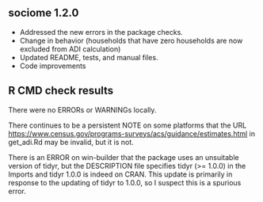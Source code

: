 ## sociome 1.2.0

* Addressed the new errors in the package checks. 
* Change in behavior (households that have zero households are now excluded from ADI calculation)
* Updated README, tests, and manual files.
* Code improvements


## R CMD check results
There were no ERRORs or WARNINGs locally.

There continues to be a persistent NOTE on some platforms that the URL https://www.census.gov/programs-surveys/acs/guidance/estimates.html in get_adi.Rd may be invalid, but it is not.

There is an ERROR on win-builder that the package uses an unsuitable version of tidyr, but the DESCRIPTION file specifies tidyr (>= 1.0.0) in the Imports and tidyr 1.0.0 is indeed on CRAN. This update is primarily in response to the updating of tidyr to 1.0.0, so I suspect this is a spurious error.
